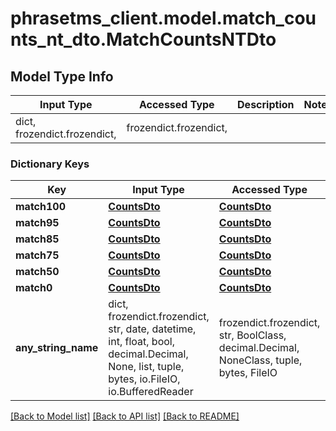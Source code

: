# phrasetms_client.model.match_counts_nt_dto.MatchCountsNTDto

## Model Type Info

| Input Type                   | Accessed Type          | Description | Notes |
| ---------------------------- | ---------------------- | ----------- | ----- |
| dict, frozendict.frozendict, | frozendict.frozendict, |             |

### Dictionary Keys

| Key                 | Input Type                                                                                                                                  | Accessed Type                                                                           | Description                                                        | Notes      |
| ------------------- | ------------------------------------------------------------------------------------------------------------------------------------------- | --------------------------------------------------------------------------------------- | ------------------------------------------------------------------ | ---------- |
| **match100**        | [**CountsDto**](CountsDto.md)                                                                                                               | [**CountsDto**](CountsDto.md)                                                           |                                                                    | [optional] |
| **match95**         | [**CountsDto**](CountsDto.md)                                                                                                               | [**CountsDto**](CountsDto.md)                                                           |                                                                    | [optional] |
| **match85**         | [**CountsDto**](CountsDto.md)                                                                                                               | [**CountsDto**](CountsDto.md)                                                           |                                                                    | [optional] |
| **match75**         | [**CountsDto**](CountsDto.md)                                                                                                               | [**CountsDto**](CountsDto.md)                                                           |                                                                    | [optional] |
| **match50**         | [**CountsDto**](CountsDto.md)                                                                                                               | [**CountsDto**](CountsDto.md)                                                           |                                                                    | [optional] |
| **match0**          | [**CountsDto**](CountsDto.md)                                                                                                               | [**CountsDto**](CountsDto.md)                                                           |                                                                    | [optional] |
| **any_string_name** | dict, frozendict.frozendict, str, date, datetime, int, float, bool, decimal.Decimal, None, list, tuple, bytes, io.FileIO, io.BufferedReader | frozendict.frozendict, str, BoolClass, decimal.Decimal, NoneClass, tuple, bytes, FileIO | any string name can be used but the value must be the correct type | [optional] |

[[Back to Model list]](../../README.md#documentation-for-models) [[Back to API list]](../../README.md#documentation-for-api-endpoints) [[Back to README]](../../README.md)
